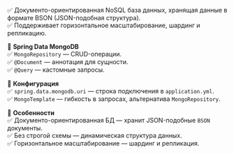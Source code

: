 ✅ Документо-ориентированная NoSQL база данных, хранящая данные в формате BSON (JSON-подобная структура).  
✅ Поддерживает горизонтальное масштабирование, шардинг и репликацию.


🔹 **Spring Data MongoDB**  
✅ `MongoRepository` — CRUD-операции.  
✅ `@Document` — аннотация для сущности.  
✅ `@Query` — кастомные запросы.

🔹 **Конфигурация**  
✅ `spring.data.mongodb.uri` — строка подключения в `application.yml`.  
✅ `MongoTemplate` — гибкость в запросах, альтернатива `MongoRepository`.

🔹 **Особенности**  
✅ Документо-ориентированная БД — хранит JSON-подобные `BSON` документы.  
✅ Без строгой схемы — динамическая структура данных.  
✅ Горизонтальное масштабирование — шардинг и репликация.

